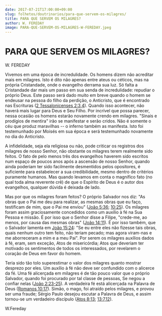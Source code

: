 ```yaml
---
date: 2017-07-21T17:00:00+09:00
slug: folhetos/doutrinarios/para-que-servem-os-milagres/ 
title: PARA QUE SERVEM OS MILAGRES? 
author: W. FEREDAY
image: PARA-QUE-SERVEM-OS-MILAGRES-W-FEREDAY.jpeg
---
```


PARA QUE SERVEM OS MILAGRES? 
============================

W. FEREDAY

Vivemos em uma época de incredulidade. Os homens dizem não acreditar
mais em milagres. Isto é dito não apenas entre ateus ou céticos, mas na
própria Cristandade, onde o evangelho derrama sua luz. Só falta a
Cristandade dar mais um passo em sua senda de incredulidade: repudiar o
próprio Deus. Este passo será dado muito em breve quando o homem se
endeusar na pessoa do filho da perdição, o Anticristo, que é encontrado
nas Escrituras ([2 Tessalonicenses 2:3,4](http://bibliaonline.com.br/acf/2ts/2/3,4)).
Quando isso acontecer, não haverá mais lugar para Deus e Seu Filho. Por
incrível que possa parecer, nessa ocasião os homens estarão novamente
crendo em milagres. "Sinais e prodígios de mentira" irão se manifestar e
serão cridos. Não é somente o céu que produz maravilhas -- o inferno
também as manifesta. Isto foi testemunhado por Moisés em sua época e
será testemunhado novamente no dia do Anticristo.

A infidelidade, seja ela religiosa ou não, pode criticar os registros
dos milagres de nosso Senhor, não obstante os milagres terem realmente
sido feitos. O fato de pelo menos três dos evangelhos haverem sido
escritos num espaço de poucos anos após a ascensão de nosso Senhor,
quando ainda poderiam ter sido facilmente desmentidos pelos opositores,
é suficiente para estabelecer a sua credibilidade, mesmo dentro de
critérios puramente humanos. Mas quando levamos em conta o magnífico
fato (no qual toda alma reverente crê) de que o Espírito de Deus é o
autor dos evangelhos, qualquer dúvida é deixada de lado.

Mas por que os milagres foram feitos? O próprio Salvador nos diz: "As
obras que o Pai me deu para realizar, as mesmas obras que eu faço,
testificam de mim, que o Pai me enviou" ([João
5:36](http://bibliaonline.com.br/acf/jo/5/36);
[10:25](http://bibliaonline.com.br/acf/jo/10/25)). Os milagres foram
assim graciosamente concedidos como um auxílio à fé na Sua Pessoa e
missão. É por isso que o Senhor disse a Filipe, "crede-me, ao menos, por
causa das mesmas obras" ([João
14:11](http://bibliaonline.com.br/acf/jo/14/11)). É por isso também, que
o Salvador lamenta em [João
15:24](http://bibliaonline.com.br/acf/jo/15/24): "Se eu entre eles não
fizesse tais obras, quais nenhum outro tem feito, não teriam pecado; mas
agora viram-nas e me aborreceram a mim e a meu Pai". Por serem os
milagres auxílios dados à fé, eram, sem exceção, Atos de misericórdia;
Atos que deveriam ter motivado os sentimentos de todos os interessados,
por revelarem o coração de Deus em favor do homem.

Teria sido tão tolo superestimar o valor dos milagres quanto mostrar
desprezo por eles. Um auxílio à fé não deve ser confundido com o
alicerce da fé. Uma fé alicerçada em milagres é de tão pouco valor que o
próprio Salvador, quando foi procurado por tal classe de pessoas, Se
negou a confiar nelas ([João
2:23-25](http://bibliaonline.com.br/acf/jo/2/23-25)). A verdadeira fé
está alicerçada na Palavra de Deus ([Romanos
10:17](http://bibliaonline.com.br/acf/rm/10/17)). Simão, o mago, foi
atraído pelos milagres, e provou ser uma fraude; Sérgio Paulo desejou
escutar a Palavra de Deus, e assim tornou-se um verdadeiro discípulo
([Atos 8:13](http://bibliaonline.com.br/acf/atos/8/13);
[13:7,12](http://bibliaonline.com.br/acf/atos/13/7,12)).

W.Fereday
